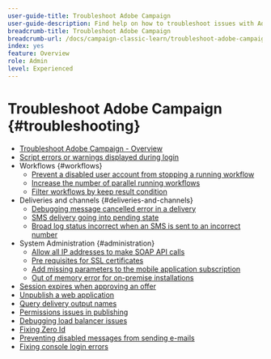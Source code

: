 ```yaml
---
user-guide-title: Troubleshoot Adobe Campaign
user-guide-description: Find help on how to troubleshoot issues with Adobe Campaign.
breadcrumb-title: Troubleshoot Adobe Campaign
breadcrumb-url: /docs/campaign-classic-learn/troubleshoot-adobe-campaign/overview.html
index: yes
feature: Overview
role: Admin
level: Experienced
---
```


# Troubleshoot Adobe Campaign {#troubleshooting}

+ [Troubleshoot Adobe Campaign - Overview](/help/troubleshoot-adobe-campaign/overview.md)
+ [Script errors or warnings displayed during login](/help/troubleshoot-adobe-campaign/script-error-during-login-errors.md)
+ Workflows {#workflows}
  + [Prevent a disabled user account from stopping a running workflow](/help/troubleshoot-adobe-campaign/prevent-disabled-accounts-from-stopping-workflow.md)
  + [Increase the number of parallel running workflows](/help/troubleshoot-adobe-campaign/increase-parallel-workflows.md)
  + [Filter workflows by keep result condition](/help/troubleshoot-adobe-campaign/keep-result-workflow.md)
+ Deliveries and channels {#deliveries-and-channels}
  + [Debugging message cancelled error in a delivery](/help/troubleshoot-adobe-campaign/message-cancelled-error.md)
  + [SMS delivery going into pending state](/help/troubleshoot-adobe-campaign/resolve-pending-state-sms-delivery.md)
  + [Broad log status incorrect when an SMS is sent to an incorrect number](/help/troubleshoot-adobe-campaign/sms-broad-log.md)
+ System Administration {#administration}
  + [Allow all IP addresses to make SOAP API calls](/help/troubleshoot-adobe-campaign/allow-all-ip-address-to-make-soap-calls.md)
  + [Pre requisites for SSL certificates](/help/troubleshoot-adobe-campaign/ssl-pre-requisites.md)
  + [Add missing parameters to the mobile application subscription](/help/troubleshoot-adobe-campaign/missing-parameters-app-subscription.md)
  + [Out of memory error for on-premise installations](/help/troubleshoot-adobe-campaign/troubleshooting-memory-issues.md)
+ [Session expires when approving an offer](/help/troubleshoot-adobe-campaign/session-expired-approving-offer.md)
+ [Unpublish a web application](/help/troubleshoot-adobe-campaign/unpublish-web-application.md)
+ [Query delivery output names](/help/troubleshoot-adobe-campaign/query-delivery-output-names.md)
+ [Permissions issues in publishing](/help/troubleshoot-adobe-campaign/publishing-permissions-issues.md)
+ [Debugging load balancer issues](/help/troubleshoot-adobe-campaign/load-balancer-issues.md)
+ [Fixing Zero Id](/help/troubleshoot-adobe-campaign/fixing-zero-id.md)
+ [Preventing disabled messages from sending e-mails](/help/troubleshoot-adobe-campaign/disabled-messages-sending-emails.md)
+ [Fixing console login errors](/help/troubleshoot-adobe-campaign/console-login-errors.md)